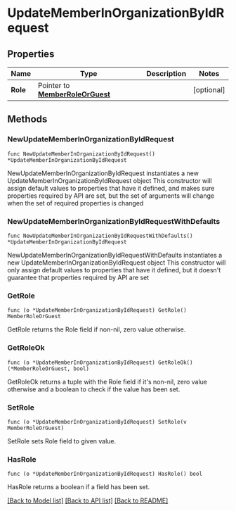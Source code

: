 # UpdateMemberInOrganizationByIdRequest

## Properties

Name | Type | Description | Notes
------------ | ------------- | ------------- | -------------
**Role** | Pointer to [**MemberRoleOrGuest**](MemberRoleOrGuest.md) |  | [optional] 

## Methods

### NewUpdateMemberInOrganizationByIdRequest

`func NewUpdateMemberInOrganizationByIdRequest() *UpdateMemberInOrganizationByIdRequest`

NewUpdateMemberInOrganizationByIdRequest instantiates a new UpdateMemberInOrganizationByIdRequest object
This constructor will assign default values to properties that have it defined,
and makes sure properties required by API are set, but the set of arguments
will change when the set of required properties is changed

### NewUpdateMemberInOrganizationByIdRequestWithDefaults

`func NewUpdateMemberInOrganizationByIdRequestWithDefaults() *UpdateMemberInOrganizationByIdRequest`

NewUpdateMemberInOrganizationByIdRequestWithDefaults instantiates a new UpdateMemberInOrganizationByIdRequest object
This constructor will only assign default values to properties that have it defined,
but it doesn't guarantee that properties required by API are set

### GetRole

`func (o *UpdateMemberInOrganizationByIdRequest) GetRole() MemberRoleOrGuest`

GetRole returns the Role field if non-nil, zero value otherwise.

### GetRoleOk

`func (o *UpdateMemberInOrganizationByIdRequest) GetRoleOk() (*MemberRoleOrGuest, bool)`

GetRoleOk returns a tuple with the Role field if it's non-nil, zero value otherwise
and a boolean to check if the value has been set.

### SetRole

`func (o *UpdateMemberInOrganizationByIdRequest) SetRole(v MemberRoleOrGuest)`

SetRole sets Role field to given value.

### HasRole

`func (o *UpdateMemberInOrganizationByIdRequest) HasRole() bool`

HasRole returns a boolean if a field has been set.


[[Back to Model list]](../README.md#documentation-for-models) [[Back to API list]](../README.md#documentation-for-api-endpoints) [[Back to README]](../README.md)


